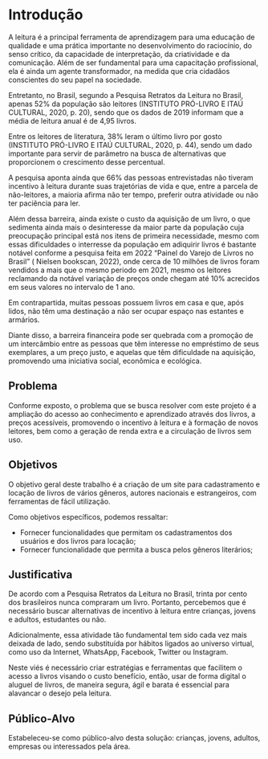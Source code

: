 # Introdução

A leitura é a principal ferramenta de aprendizagem para uma educação de qualidade e uma prática importante no desenvolvimento do raciocínio, do senso crítico, da capacidade de interpretação, da criatividade e da comunicação. Além de ser fundamental para uma capacitação profissional, ela é ainda um agente transformador, na medida que cria cidadãos conscientes do seu papel na sociedade.

Entretanto, no Brasil, segundo a Pesquisa Retratos da Leitura no Brasil, apenas 52% da população são leitores (INSTITUTO PRÓ-LIVRO E ITAÚ CULTURAL, 2020, p. 20), sendo que os dados de 2019 informam que a média de leitura anual é de 4,95 livros.

Entre os leitores de literatura, 38% leram o último livro por gosto (INSTITUTO PRÓ-LIVRO E ITAÚ CULTURAL, 2020, p. 44), sendo um dado importante para servir de parâmetro na busca de alternativas que proporcionem o crescimento desse percentual.

A pesquisa aponta ainda que 66% das pessoas entrevistadas não tiveram incentivo à leitura durante suas trajetórias de vida e que, entre a parcela de não-leitores, a maioria afirma não ter tempo, preferir outra atividade ou não ter paciência para ler.

Além dessa barreira, ainda existe o custo da aquisição de um livro, o que sedimenta ainda mais o desinteresse da maior parte da população cuja preocupação principal está nos itens de primeira necessidade, mesmo com essas dificuldades o interresse da população em adiquirir livros é bastante notável conforme a pesquisa feita em 2022 “Painel do Varejo de Livros no Brasil” ( Nielsen bookscan, 2022), onde cerca de 10 milhões de livros foram vendidos a mais que o mesmo periodo em 2021, mesmo os leitores reclamando da notável variação de preços onde chegam até 10% acrecidos em seus valores no intervalo de 1 ano.

Em contrapartida, muitas pessoas possuem livros em casa e que, após lidos, não têm uma destinação a não ser ocupar espaço nas estantes e armários.

Diante disso, a barreira financeira pode ser quebrada com a promoção de um intercâmbio entre as pessoas que têm interesse no empréstimo de seus exemplares, a um preço justo, e aquelas que têm dificuldade na aquisição, promovendo uma iniciativa social, econômica e ecológica.

## Problema

Conforme exposto, o problema que se busca resolver com este projeto é a ampliação do acesso ao conhecimento e aprendizado através dos livros, a preços acessíveis, promovendo o incentivo à leitura e à formação de novos leitores, bem como a geração de renda extra e a circulação de livros sem uso.

## Objetivos

O objetivo geral deste trabalho é a criação de um site para cadastramento e locação de livros de vários gêneros, autores nacionais e estrangeiros, com ferramentas de fácil utilização.

Como objetivos específicos, podemos ressaltar:

- Fornecer funcionalidades que permitam os cadastramentos dos usuários e dos livros para locação;
- Fornecer funcionalidade que permita a busca pelos gêneros literários;

## Justificativa

De acordo com a Pesquisa Retratos da Leitura no Brasil, trinta por cento dos brasileiros nunca compraram um livro. Portanto, percebemos que é necessário buscar alternativas de incentivo à leitura entre crianças, jovens e adultos, estudantes ou não.

Adicionalmente, essa atividade tão fundamental tem sido cada vez mais deixada de lado, sendo substituída por hábitos ligados ao universo virtual, como uso da Internet, WhatsApp, Facebook, Twitter ou Instagram.

Neste viés é necessário criar estratégias e ferramentas que facilitem o acesso a livros visando o custo benefício, então, usar de forma digital o aluguel de livros, de maneira segura, ágil e barata é essencial para alavancar o desejo pela leitura.

## Público-Alvo

Estabeleceu-se como público-alvo desta solução: crianças, jovens, adultos, empresas ou interessados pela área.
